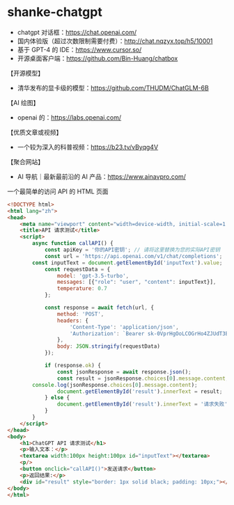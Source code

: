# shanke-chatgpt

- chatgpt 对话框：https://chat.openai.com/
- 国内体验版（超过次数限制需要付费）：http://chat.nqzyx.top/h5/10001
- 基于 GPT-4 的 IDE：https://www.cursor.so/
- 开源桌面客户端：https://github.com/Bin-Huang/chatbox

【开源模型】

- 清华发布的显卡级的模型：https://github.com/THUDM/ChatGLM-6B

【AI 绘图】

- openai 的：https://labs.openai.com/

【优质文章或视频】

- 一个较为深入的科普视频：https://b23.tv/vByqg4V

【聚合网站】
- AI 导航｜最新最前沿的 AI 产品：https://www.ainavpro.com/




一个最简单的访问 API 的 HTML 页面
```HTML
<!DOCTYPE html>
<html lang="zh">
<head>
    <meta name="viewport" content="width=device-width, initial-scale=1.0">
    <title>API 请求测试</title>
    <script>
        async function callAPI() {
            const apiKey = '你的API密钥'; // 请将这里替换为您的实际API密钥
            const url = 'https://api.openai.com/v1/chat/completions';
	    const inputText = document.getElementById('inputText').value;
            const requestData = {
                model: 'gpt-3.5-turbo',
                messages: [{"role": "user", "content": inputText}],
                temperature: 0.7
            };

            const response = await fetch(url, {
                method: 'POST',
                headers: {
                    'Content-Type': 'application/json',
                    'Authorization': `Bearer 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`
                },
                body: JSON.stringify(requestData)
            });

            if (response.ok) {
                const jsonResponse = await response.json();
                const result = jsonResponse.choices[0].message.content;
		console.log(jsonResponse.choices[0].message.content);
                document.getElementById('result').innerText = result;
            } else {
                document.getElementById('result').innerText = '请求失败';
            }
        }
    </script>
</head>
<body>
    <h1>ChatGPT API 请求测试</h1>
    <p>输入文本：</p>
    <textarea width:100px height:100px id="inputText"></textarea>
    <p/>
    <button onclick="callAPI()">发送请求</button>
    <p>返回结果:</p>
    <div id="result" style="border: 1px solid black; padding: 10px;"></div>
</body>
</html>
```
